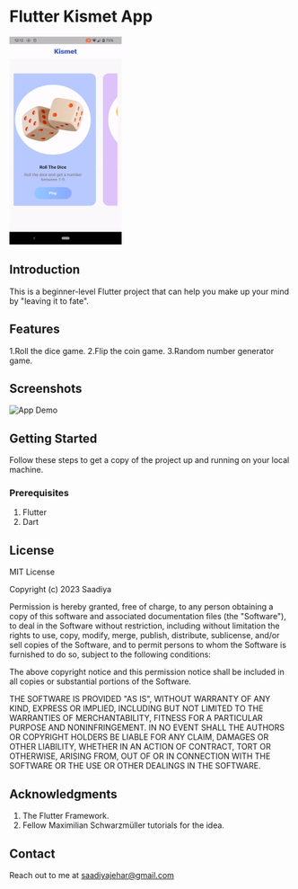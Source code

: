 # Flutter Kismet App

<img src="https://github.com/saadiyaJ/kismet/blob/main/screenshots/kismet_app_gif.gif" alt="App Demo" width="200" height="370">

## Introduction
This is a beginner-level Flutter project that can help you make up your mind by "leaving it to fate".

## Features
1.Roll the dice game.
2.Flip the coin game.
3.Random number generator game.

## Screenshots

<img src="https://github.com/saadiyaJ/kismet/blob/main/screenshots/kismet.gif" alt="App Demo" width="200" height="350">

## Getting Started
Follow these steps to get a copy of the project up and running on your local machine.

### Prerequisites

1. Flutter
2. Dart

## License

MIT License

Copyright (c) 2023 Saadiya

Permission is hereby granted, free of charge, to any person obtaining a copy
of this software and associated documentation files (the "Software"), to deal
in the Software without restriction, including without limitation the rights
to use, copy, modify, merge, publish, distribute, sublicense, and/or sell
copies of the Software, and to permit persons to whom the Software is
furnished to do so, subject to the following conditions:

The above copyright notice and this permission notice shall be included in all
copies or substantial portions of the Software.

THE SOFTWARE IS PROVIDED "AS IS", WITHOUT WARRANTY OF ANY KIND, EXPRESS OR
IMPLIED, INCLUDING BUT NOT LIMITED TO THE WARRANTIES OF MERCHANTABILITY,
FITNESS FOR A PARTICULAR PURPOSE AND NONINFRINGEMENT. IN NO EVENT SHALL THE
AUTHORS OR COPYRIGHT HOLDERS BE LIABLE FOR ANY CLAIM, DAMAGES OR OTHER
LIABILITY, WHETHER IN AN ACTION OF CONTRACT, TORT OR OTHERWISE, ARISING FROM,
OUT OF OR IN CONNECTION WITH THE SOFTWARE OR THE USE OR OTHER DEALINGS IN THE
SOFTWARE.


## Acknowledgments
1. The Flutter Framework.
2. Fellow Maximilian Schwarzmüller tutorials for the idea.

## Contact
Reach out to me at saadiyajehar@gmail.com

